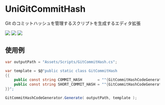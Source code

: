 # UniGitCommitHash

Git のコミットハッシュを管理するスクリプトを生成するエディタ拡張

![](https://img.shields.io/badge/Unity-2019.2%2B-red.svg)
![](https://img.shields.io/badge/.NET-4.x-orange.svg)
[![](https://img.shields.io/github/license/baba-s/UniGitCommitHash.svg)](https://github.com/baba-s/UniGitCommitHash/blob/master/LICENSE)

## 使用例

```cs
var outputPath = "Assets/Scripts/GitCommitHash.cs";

var template = $@"public static class GitCommitHash
{{
    public const string COMMIT_HASH       = ""{GitCommitHashCodeGenerator.COMMIT_HASH_TAG}"";
    public const string SHORT_COMMIT_HASH = ""{GitCommitHashCodeGenerator.SHORT_COMMIT_HASH_TAG}"";
}}";

GitCommitHashCodeGenerator.Generate( outputPath, template );
```
